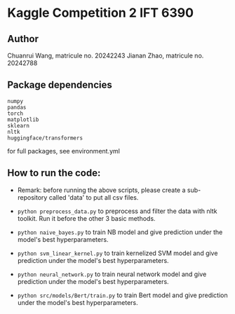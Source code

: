 # Kaggle Competition 2 IFT 6390

## Author
Chuanrui Wang, matricule no. 20242243
Jianan Zhao, matricule no. 20242788

## Package dependencies

```
numpy 
pandas
torch
matplotlib
sklearn
nltk
huggingface/transformers
```

for full packages, see environment.yml

## How to run the code:

- Remark: before running the above scripts, please create a sub-repository called 'data' to put all csv files.
- `python preprocess_data.py` to preprocess and filter the data with nltk toolkit. Run it before the other 3 basic methods.
  
- `python naive_bayes.py` to train NB model and give prediction under the model's best hyperparameters.

- `python svm_linear_kernel.py` to train kernelized SVM model and give prediction under the model's best hyperparameters.

- `python neural_network.py` to train neural network model and give prediction under the model's best hyperparameters.

- `python src/models/Bert/train.py` to train Bert model and give prediction under the model's best hyperparameters.

  

